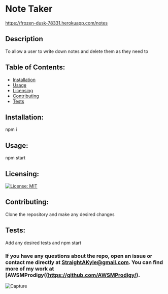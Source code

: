 # Note Taker
https://frozen-dusk-78331.herokuapp.com/notes

## Description
To allow a user to write down notes and delete them as they need to
## Table of Contents:
* [Installation](#installation)
* [Usage](#usage)
* [Licensing](#licensing)
* [Contributing](#contributing)
* [Tests](#tests)

## Installation:
npm i

## Usage:
npm start

## Licensing:
[![License: MIT](https://img.shields.io/badge/License-MIT-yellow.svg)](https://opensource.org/licenses/MIT)

## Contributing:
Clone the repository and make any desired changes

## Tests:
Add any desired tests and npm start

### If you have any questions about the repo, open an issue or contact me directly at StraightAKyle@gmail.com. You can find more of my work at [AWSMProdigy((https://github.com/AWSMProdigy/).

![Capture](https://user-images.githubusercontent.com/44030566/138532636-1ecf9cd1-3e05-41f0-a5e6-d4cf1ef900d2.JPG)
